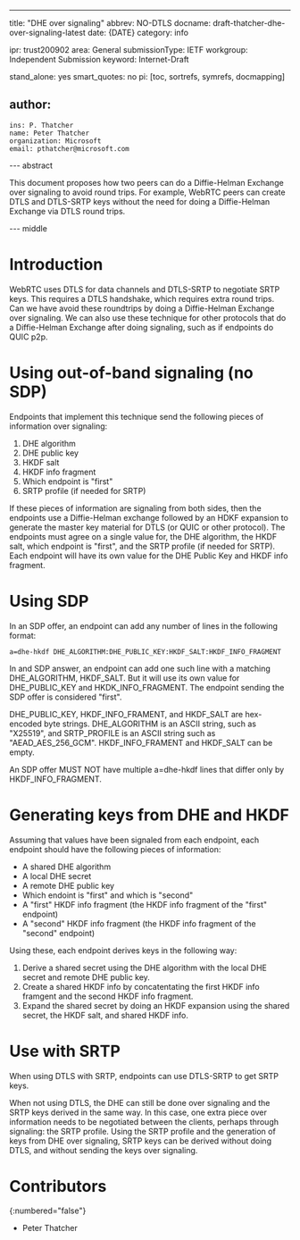 ---
title: "DHE over signaling"
abbrev: NO-DTLS
docname: draft-thatcher-dhe-over-signaling-latest
date: {DATE}
category: info

ipr: trust200902
area: General
submissionType: IETF
workgroup: Independent Submission
keyword: Internet-Draft

stand_alone: yes
smart_quotes: no
pi: [toc, sortrefs, symrefs, docmapping]

author:
  -
    ins: P. Thatcher
    name: Peter Thatcher
    organization: Microsoft
    email: pthatcher@microsoft.com

--- abstract

This document proposes how two peers can do a Diffie-Helman Exchange over signaling to avoid round trips.
For example, WebRTC peers can create DTLS and DTLS-SRTP keys without the need for doing
a Diffie-Helman Exchange via DTLS round trips.

--- middle


# Introduction

WebRTC uses DTLS for data channels and DTLS-SRTP to negotiate SRTP keys.
This requires a DTLS handshake, which requires extra round trips.
Can we have avoid these roundtrips by doing a Diffie-Helman Exchange over signaling.
We can also use these technique for other protocols that do a Diffie-Helman Exchange
after doing signaling, such as if endpoints do QUIC p2p.

# Using out-of-band signaling (no SDP)

Endpoints that implement this technique send the following pieces of information over signaling:

1. DHE algorithm
2. DHE public key
3. HKDF salt
4. HKDF info fragment
5. Which endpoint is "first"
6. SRTP profile (if needed for SRTP)

If these pieces of information are signaling from both sides,
then the endpoints use a Diffie-Helman exchange followed by an HDKF expansion
to generate the master key material for DTLS (or QUIC or other protocol).
The endpoints must agree on a single value for, the DHE algorithm, the HKDF salt,
which endpoint is "first", and the SRTP profile (if needed for SRTP).
Each endpoint will have its own value for the DHE Public Key and HKDF info fragment.

# Using SDP

In an SDP offer, an endpoint can add any number of lines in the following format:

```
a=dhe-hkdf DHE_ALGORITHM:DHE_PUBLIC_KEY:HKDF_SALT:HKDF_INFO_FRAGMENT
```

In and SDP answer, an endpoint can add one such line with a matching DHE_ALGORITHM, HKDF_SALT.
But it will use its own value for DHE_PUBLIC_KEY and HKDK_INFO_FRAGMENT.
The endpoint sending the SDP offer is considered "first".

DHE_PUBLIC_KEY, HKDF_INFO_FRAMENT, and HKDF_SALT are hex-encoded byte strings.
DHE_ALGORITHM is an ASCII string, such as "X25519",
and SRTP_PROFILE is an ASCII string such as "AEAD_AES_256_GCM".
HKDF_INFO_FRAMENT and HKDF_SALT can be empty.

An SDP offer MUST NOT have multiple a=dhe-hkdf lines that differ only by HKDF_INFO_FRAGMENT.


# Generating keys from DHE and HKDF

Assuming that values have been signaled from each endpoint, each endpoint should have the following pieces of information:

- A shared DHE algorithm
- A local DHE secret
- A remote DHE public key
- Which endoint is "first" and which is "second"
- A "first" HKDF info fragment (the HKDF info fragment of the "first" endpoint)
- A "second" HKDF info fragment (the HKDF info fragment of the "second" endpoint)

Using these, each endpoint derives keys in the following way:

1. Derive a shared secret using the DHE algorithm with the local DHE secret and remote DHE public key.
2. Create a shared HKDF info by concatentating the first HKDF info framgent and the second HKDF info fragment.
3. Expand the shared secret by doing an HKDF expansion using the shared secret, the HKDF salt, and shared HKDF info.

# Use with SRTP 

When using DTLS with SRTP, endpoints can use DTLS-SRTP to get SRTP keys.

When not using DTLS, the DHE can still be done over signaling and the SRTP keys derived in the same way.
In this case, one extra piece over information needs to be negotiated between the clients,
perhaps through signaling: the SRTP profile.  Using the SRTP profile and the generation of keys from
DHE over signaling, SRTP keys can be derived without doing DTLS, and without sending the keys
over signaling.


# Contributors
{:numbered="false"}

- Peter Thatcher
